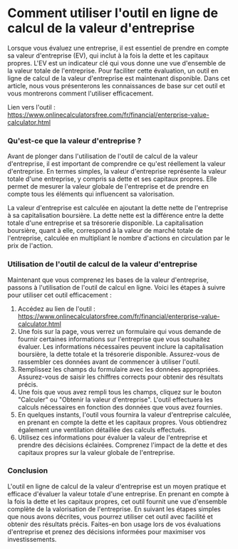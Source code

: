 Comment utiliser l'outil en ligne de calcul de la valeur d'entreprise
=====================================================================

Lorsque vous évaluez une entreprise, il est essentiel de prendre en compte sa valeur d'entreprise (EV), qui inclut à la fois la dette et les capitaux propres. L'EV est un indicateur clé qui vous donne une vue d'ensemble de la valeur totale de l'entreprise. Pour faciliter cette évaluation, un outil en ligne de calcul de la valeur d'entreprise est maintenant disponible. Dans cet article, nous vous présenterons les connaissances de base sur cet outil et vous montrerons comment l'utiliser efficacement.

Lien vers l'outil : <https://www.onlinecalculatorsfree.com/fr/financial/enterprise-value-calculator.html>

### Qu'est-ce que la valeur d'entreprise ?

Avant de plonger dans l'utilisation de l'outil de calcul de la valeur d'entreprise, il est important de comprendre ce qu'est réellement la valeur d'entreprise. En termes simples, la valeur d'entreprise représente la valeur totale d'une entreprise, y compris sa dette et ses capitaux propres. Elle permet de mesurer la valeur globale de l'entreprise et de prendre en compte tous les éléments qui influencent sa valorisation.

La valeur d'entreprise est calculée en ajoutant la dette nette de l'entreprise à sa capitalisation boursière. La dette nette est la différence entre la dette totale d'une entreprise et sa trésorerie disponible. La capitalisation boursière, quant à elle, correspond à la valeur de marché totale de l'entreprise, calculée en multipliant le nombre d'actions en circulation par le prix de l'action.

### Utilisation de l'outil de calcul de la valeur d'entreprise

Maintenant que vous comprenez les bases de la valeur d'entreprise, passons à l'utilisation de l'outil de calcul en ligne. Voici les étapes à suivre pour utiliser cet outil efficacement :

1. Accédez au lien de l'outil : <https://www.onlinecalculatorsfree.com/fr/financial/enterprise-value-calculator.html>
2. Une fois sur la page, vous verrez un formulaire qui vous demande de fournir certaines informations sur l'entreprise que vous souhaitez évaluer. Les informations nécessaires peuvent inclure la capitalisation boursière, la dette totale et la trésorerie disponible. Assurez-vous de rassembler ces données avant de commencer à utiliser l'outil.
3. Remplissez les champs du formulaire avec les données appropriées. Assurez-vous de saisir les chiffres corrects pour obtenir des résultats précis.
4. Une fois que vous avez rempli tous les champs, cliquez sur le bouton "Calculer" ou "Obtenir la valeur d'entreprise". L'outil effectuera les calculs nécessaires en fonction des données que vous avez fournies.
5. En quelques instants, l'outil vous fournira la valeur d'entreprise calculée, en prenant en compte la dette et les capitaux propres. Vous obtiendrez également une ventilation détaillée des calculs effectués.
6. Utilisez ces informations pour évaluer la valeur de l'entreprise et prendre des décisions éclairées. Comprenez l'impact de la dette et des capitaux propres sur la valeur globale de l'entreprise.

### Conclusion

L'outil en ligne de calcul de la valeur d'entreprise est un moyen pratique et efficace d'évaluer la valeur totale d'une entreprise. En prenant en compte à la fois la dette et les capitaux propres, cet outil fournit une vue d'ensemble complète de la valorisation de l'entreprise. En suivant les étapes simples que nous avons décrites, vous pourrez utiliser cet outil avec facilité et obtenir des résultats précis. Faites-en bon usage lors de vos évaluations d'entreprise et prenez des décisions informées pour maximiser vos investissements.